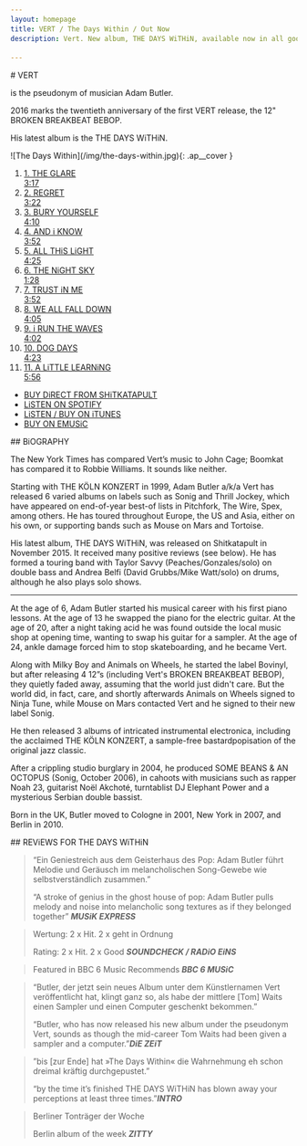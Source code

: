 ```yaml
---
layout: homepage
title: VERT / The Days Within / Out Now
description: Vert. New album, THE DAYS WiTHiN, available now in all good butchers.

---
```

<section class="half section-0">
  <div class="hero-text">
# VERT

is the pseudonym of musician Adam Butler.

2016 marks the twentieth anniversary of the first VERT release, the 12" BROKEN BREAKBEAT BEBOP. 

His latest album is the THE&nbsp;DAYS&nbsp;WiTHiN.
  </div>
</section>
<section class="half section-1">

<div class="album-player">
![The Days Within](/img/the-days-within.jpg){: .ap__cover }

<div class="audio-player" id="wrapper">
  <audio></audio>
  <ol class="ap__track-list">
    <li><a href="#" data-src="https://s3.eu-central-1.amazonaws.com/vert/mp3/fd78fg6fds876gdfygfd8syvdfs8dsvf7vysd9vydfs.mp3"><div class="ap__title">1. THE GLARE</div><div class="ap__time">3:17</div></a></li>
    <li><a href="#" data-src="https://s3.eu-central-1.amazonaws.com/vert/mp3/fasdf67s7da86fds7a6f8d9sa6f98as7d6f78sda6.mp3"><div class="ap__title">2. REGRET</div><div class="ap__time">3:22</div></a></li>
    <li><a href="#" data-src="https://s3.eu-central-1.amazonaws.com/vert/mp3/87n6st76hsd6gf9d6gfd6vdsvfv6df6vf8d6df6ddfs.mp3"><div class="ap__title">3. BURY YOURSELF</div><div class="ap__time">4:10</div></a></li>
    <li><a href="#" data-src="https://s3.eu-central-1.amazonaws.com/vert/mp3/as8d7f6sad976fasd6fsda6f9sdaf67asdf78as0d7f.mp3"><div class="ap__title">4. AND i KNOW</div><div class="ap__time">3:52</div></a></li>
    <li><a href="#" data-src="https://s3.eu-central-1.amazonaws.com/vert/mp3/a6fad7s6fads876fdsa86fasdf8sd76f8das6f6s9s8.mp3"><div class="ap__title">5. ALL THiS LiGHT</div><div class="ap__time">4:25</div></a></li>
    <li><a href="#" data-src="https://s3.eu-central-1.amazonaws.com/vert/mp3/a89d7sf6adsf6dsf6sda7f69asd76f97sd6f78sd6f.mp3"><div class="ap__title">6. THE NiGHT SKY</div><div class="ap__time">1:28</div></a></li>
    <li><a href="#" data-src="https://s3.eu-central-1.amazonaws.com/vert/mp3/ad8fads7fds9a8f709sad87fds7f89ads7f08a9sd7.mp3"><div class="ap__title">7. TRUST iN ME</div><div class="ap__time">3:52</div></a></li>
    <li><a href="#" data-src="https://s3.eu-central-1.amazonaws.com/vert/mp3/as89df8asd7f08ds7af98asd7f98asd7f876sdads.mp3"><div class="ap__title">8. WE ALL FALL DOWN</div><div class="ap__time">4:05</div></a></li>
    <li><a href="#" data-src="https://s3.eu-central-1.amazonaws.com/vert/mp3/sdafasd7f90ads87fdsa7f87ds6f876asd76f78asdf.mp3"><div class="ap__title">9. i RUN THE WAVES</div><div class="ap__time">4:02</div></a></li>
    <li><a href="#" data-src="https://s3.eu-central-1.amazonaws.com/vert/mp3/7sdf76asdf6asd7896f7asd6f876ds87f6a89s7d6f.mp3"><div class="ap__title">10. DOG DAYS</div><div class="ap__time">4:23</div></a></li>
    <li><a href="#" data-src="https://s3.eu-central-1.amazonaws.com/vert/mp3/fasd6f786sad7f6asd6fasd9876f7sd6gdfg76hfghf.mp3"><div class="ap__title">11. A LiTTLE LEARNiNG</div><div class="ap__time">5:56</div></a></li>
  </ol>
</div>
</div>

* [BUY DiRECT FROM SHiTKATAPULT](http://www.shitkatapult.com)
* [LiSTEN ON SPOTIFY](https://open.spotify.com/artist/1DktaVImdwFPjN3gfAfULx)
* [LiSTEN / BUY ON iTUNES](https://itun.es/de/Kr98-)
* [BUY ON EMUSiC](http://www.emusic.com/album/vert/the-days-within/16272790/)

</section>
<section class="epk epk-bio">
## BiOGRAPHY

The New York Times has compared Vert’s music to John Cage; Boomkat has compared it to Robbie Williams. It sounds like neither.

Starting with THE KÖLN KONZERT in 1999, Adam Butler a/k/a Vert has released 6 varied albums on labels such as Sonig and Thrill Jockey, which have appeared on end-of-year best-of lists in Pitchfork, The Wire, Spex, among others. He has toured throughout Europe, the US and Asia, either on his own, or supporting bands such as Mouse on Mars and Tortoise.

His latest album, THE DAYS WiTHiN, was released on Shitkatapult in November 2015. It received many positive reviews (see below). He has formed a touring band with Taylor Savvy (Peaches/Gonzales/solo) on double bass and Andrea Belfi (David Grubbs/Mike Watt/solo) on drums, although he also plays solo shows.

---

At the age of 6, Adam Butler started his musical career with his first piano lessons. At the age of 13 he swapped the piano for the electric guitar. At the age of 20, after a night taking acid he was found outside the local music shop at opening time, wanting to swap his guitar for a sampler. At the age of 24, ankle damage forced him to stop skateboarding, and he became Vert.

Along with Milky Boy and Animals on Wheels, he started the label Bovinyl, but after releasing 4 12”s (including Vert's BROKEN BREAKBEAT BEBOP), they quietly faded away, assuming that the world just didn't care. But the world did, in fact, care, and shortly afterwards Animals on Wheels signed to Ninja Tune, while Mouse on Mars contacted Vert and he signed to their new label Sonig.

He then released 3 albums of intricated instrumental electronica, including the acclaimed THE KÖLN KONZERT, a sample-free bastardpopisation of the original jazz classic.

After a crippling studio burglary in 2004, he produced SOME BEANS & AN OCTOPUS (Sonig, October 2006), in cahoots with musicians such as rapper Noah 23, guitarist Noël Akchoté, turntablist DJ Elephant Power and a mysterious Serbian double bassist.

Born in the UK, Butler moved to Cologne in 2001, New York in 2007, and Berlin in 2010.
</section>
<section class="epk epk-reviews">
## REViEWS FOR THE DAYS WiTHiN

> “Ein Geniestreich aus dem Geisterhaus des Pop: Adam Butler führt Melodie und Geräusch im melancholischen Song-Gewebe wie selbstverständlich zusammen.”
> 
> “A stroke of genius in the ghost house of pop: Adam Butler pulls melody and noise into melancholic song textures as if they belonged together” <cite>**MUSiK EXPRESS**</cite>

> Wertung: 2 x Hit. 2 x geht in Ordnung
> 
> Rating: 2 x Hit. 2 x Good <cite>**SOUNDCHECK / RADiO EiNS**</cite>

> Featured in BBC 6 Music Recommends <cite>**BBC 6 MUSiC**</cite>

> “Butler, der jetzt sein neues Album unter dem Künstlernamen Vert veröffentlicht hat, klingt ganz so, als habe der mittlere [Tom] Waits einen Sampler und einen Computer geschenkt bekommen.”
> 
> “Butler, who has now released his new album under the pseudonym Vert, sounds as though the mid-career Tom Waits had been given a sampler and a computer.”<cite>**DiE ZEiT**</cite>

> ”bis [zur Ende] hat »The Days Within« die Wahrnehmung eh schon dreimal kräftig durchgepustet.”
> 
> “by the time it’s finished THE DAYS WiTHiN has blown away your perceptions at least three times.”<cite>**INTRO**</cite>


> Berliner Tonträger der Woche
> 
> Berlin album of the week <cite>**ZITTY**</cite>
</section>


